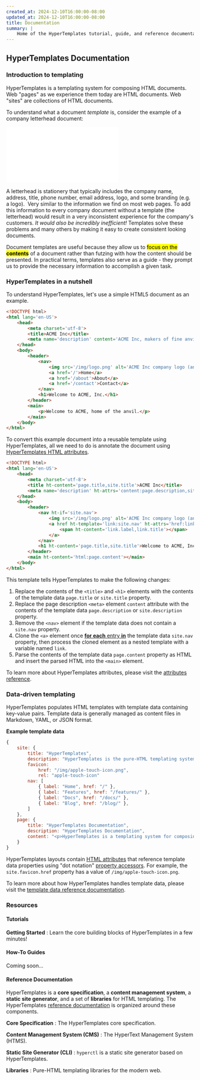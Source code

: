 ```yaml
---
created_at: 2024-12-10T16:00:00-08:00
updated_at: 2024-12-10T16:00:00-08:00
title: Documentation
summary: |
    Home of the HyperTemplates tutorial, guide, and reference documentation.
---
```


## HyperTemplates Documentation

<auto-toc selectors='h3,h4,h5,h6,dl dt'></auto-toc>

### Introduction to templating

HyperTemplates is a templating system for composing HTML documents.
Web "pages" as we experience them today are HTML documents.
Web "sites" are collections of HTML documents.

To understand what a document _template_ is, consider the example of a company letterhead document: 

<embed type='application/pdf' src='example-letterhead.pdf' />

A letterhead is stationery that typically includes the company name, address, title, phone number, email address, logo, and some branding (e.g. a logo). 
Very similar to the information we find on most web pages. 
To add this information to every company document without a template (the letterhead) would result in a very inconsistent experience for the company's customers.
_It would also be incredibly inefficient!_
Templates solve these problems and many others by making it easy to create consistent looking documents.

Document templates are useful because they allow us to <mark>focus on the **contents**</mark> of a document rather than futzing with how the content should be presented. 
In practical terms, templates also serve as a guide - they prompt us to provide the necessary information to accomplish a given task.

### HyperTemplates in a nutshell

To understand HyperTemplates, let's use a simple HTML5 document as an example.

```html
<!DOCTYPE html>
<html lang='en-US'>
    <head>
        <meta charset='utf-8'>
        <title>ACME Inc</title>
        <meta name='description' content='ACME Inc, makers of fine anvil products.'>
    </head>
    <body>
        <header>
            <nav>
                <img src='/img/logo.png' alt='ACME Inc company logo (an anvil)' />
                <a href='/'>Home</a>
                <a href='/about'>About</a>
                <a href='/contact'>Contact</a>
            </nav>
            <h1>Welcome to ACME, Inc.</h1>
        </header>
        <main>
            <p>Welcome to ACME, home of the anvil.</p>
        </main>
    </body>
</html>
```

To convert this example document into a reusable template using HyperTemplates, all we need to do is annotate the document using [HyperTemplates HTML attributes].

<code-snippet ht-element filename='template.html' highlight='5-6,10-16,18'>

```html
<!DOCTYPE html>
<html lang='en-US'>
    <head>
        <meta charset='utf-8'>
        <title ht-content='page.title,site.title'>ACME Inc</title>
        <meta name='description' ht-attrs='content:page.description,site.description'>
    </head>
    <body>
        <header>
            <nav ht-if='site.nav'>
                <img src='/img/logo.png' alt='ACME Inc company logo (an anvil)' />
                <a href ht-template='link:site.nav' ht-attrs='href:link.href'>
                    <span ht-content='link.label,link.title'></span>
                </a>
            </nav>
            <h1 ht-content='page.title,site.title'>Welcome to ACME, Inc.</h1>
        </header>
        <main ht-content='html:page.content'></main>
    </body>
</html>
```

</code-snippet>

This template tells HyperTemplates to make the following changes:

1. Replace the contents of the `<title>` and `<h1>` elements with the contents of the template data `page.title` or `site.title` property.
1. Replace the page description `<meta>` element `content` attribute with the contents of the template data `page.description` or `site.description` property.
1. Remove the `<nav>` element if the template data does not contain a `site.nav` property.
1. Clone the `<a>` element once [**for each** entry **in**] the template data `site.nav` property, then process the cloned element as a nested template with a variable named `link`.
1. Parse the contents of the template data `page.content` property as HTML and insert the parsed HTML into the `<main>` element.

To learn more about HyperTemplates attributes, please visit the [attributes reference].

### Data-driven templating

HyperTemplates populates HTML templates with template data containing key-value pairs.
Template data is generally managed as content files in Markdown, YAML, or JSON format.

**Example template data**

```javascript
{
    site: {
        title: "HyperTemplates",
        description: "HyperTemplates is the pure-HTML templating system for the modern web.",
        favicon:
            href: "/img/apple-touch-icon.png",
            rel: "apple-touch-icon"
        nav: [
            { label: "Home", href: "/" },
            { label: "Features", href: "/features/" },
            { label: "Docs", href: "/docs/" },
            { label: "Blog", href: "/blog/" },
        ]
    },
    page: {
        title: "HyperTemplates Documentation",
        description: "HyperTemplates Documentation",
        content: "<p>HyperTemplates is a templating system for composing HTML documents...</p>"
    }
}
```

HyperTemplates layouts contain [HTML attributes] that reference template data properties using "dot notation" [property accessors].
For example, the `site.favicon.href` property has a value of `/img/apple-touch-icon.png`.

To learn more about how HyperTemplates handles template data, please visit the [template data reference documentation].

<learn-more ht-element href='/docs/reference/core/data/'></learn-more>

### Resources

#### Tutorials

**Getting Started**
: Learn the core building blocks of HyperTemplates in a few minutes!
  
  <learn-more ht-element href='/docs/tutorials/getting-started/'></learn-more>


#### How-To Guides

Coming soon...

#### Reference Documentation

HyperTemplates is a **core specification**, a **content management system**, a **static site generator**, and a set of **libraries** for HTML templating.
The HyperTemplates [reference documentation](/docs/reference/) is organized around these components.

**Core Specification**
: The HyperTemplates core specification.
  
  <learn-more ht-element href='/docs/reference/core/'></learn-more>

**Content Management System (CMS)**
: The HyperText Management System (HTMS).

  <learn-more ht-element href='/docs/reference/cms/'></learn-more>

**Static Site Generator (CLI)**
: `hyperctl` is a static site generator based on HyperTemplates.

  <learn-more ht-element href='/docs/reference/cli/'></learn-more>

**Libraries**
: Pure-HTML templating libraries for the modern web.

  <learn-more ht-element href='/docs/reference/lib/'></learn-more>


<!-- Links -->
[HyperTemplates HTML attributes]: /docs/reference/core/attributes/
[HTML attributes]: /docs/reference/core/attributes/
[**for each** entry **in**]: https://developer.mozilla.org/en-US/docs/Web/JavaScript/Reference/Statements/for...in
[attributes reference]: /docs/reference/core/attributes/
[property accessors]: https://developer.mozilla.org/en-US/docs/Web/JavaScript/Reference/Operators/Property_accessors
[template data reference documentation]: /docs/reference/core/data/
[core specification]: /docs/reference/core/
[content management system]: /docs/reference/cms/
[static site generator]: /docs/reference/cli/
